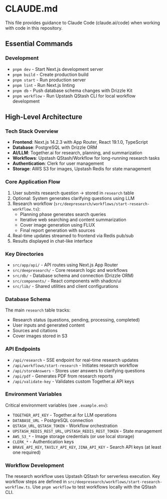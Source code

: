 # CLAUDE.md

This file provides guidance to Claude Code (claude.ai/code) when working with code in this repository.

## Essential Commands

### Development
- `pnpm dev` - Start Next.js development server
- `pnpm build` - Create production build
- `pnpm start` - Run production server
- `pnpm lint` - Run Next.js linting
- `pnpm db` - Push database schema changes with Drizzle Kit
- `pnpm workflow` - Run Upstash QStash CLI for local workflow development

## High-Level Architecture

### Tech Stack Overview
- **Frontend**: Next.js 14.2.3 with App Router, React 19.1.0, TypeScript
- **Database**: PostgreSQL with Drizzle ORM
- **AI/LLM**: Together.ai for research, planning, and summarization
- **Workflows**: Upstash QStash/Workflow for long-running research tasks
- **Authentication**: Clerk for user management
- **Storage**: AWS S3 for images, Upstash Redis for state management

### Core Application Flow
1. User submits research question → stored in `research` table
2. Optional: System generates clarifying questions using LLM
3. Research workflow (`src/deepresearch/workflows/start-research-workflow.ts`):
   - Planning phase generates search queries
   - Iterative web searching and content summarization
   - Cover image generation using FLUX
   - Final report generation with sources
4. Real-time updates streamed to frontend via Redis pub/sub
5. Results displayed in chat-like interface

### Key Directories
- `src/app/api/` - API routes using Next.js App Router
- `src/deepresearch/` - Core research logic and workflows
- `src/db/` - Database schema and connection (Drizzle ORM)
- `src/components/` - React components with shadcn/ui
- `src/lib/` - Shared utilities and client configurations

### Database Schema
The main `research` table tracks:
- Research status (questions, pending, processing, completed)
- User inputs and generated content
- Sources and citations
- Cover images stored in S3

### API Endpoints
- `/api/research` - SSE endpoint for real-time research updates
- `/api/workflows/start-research` - Initiates research workflow
- `/api/storeAnswers` - Stores user answers to clarifying questions
- `/api/pdf` - Generates PDF from research reports
- `/api/validate-key` - Validates custom Together.ai API keys

### Environment Variables
Critical environment variables (see `.example.env`):
- `TOGETHER_API_KEY` - Together.ai for LLM operations
- `DATABASE_URL` - PostgreSQL connection
- `QSTASH_URL`, `QSTASH_TOKEN` - Workflow orchestration
- `UPSTASH_REDIS_REST_URL`, `UPSTASH_REDIS_REST_TOKEN` - State management
- `AWS_S3_*` - Image storage credentials (or use local storage)
- `CLERK_*` - Authentication keys
- `BRAVE_API_KEY`, `TAVILY_API_KEY`, `JINA_API_KEY` - Search API keys (at least one required)

### Workflow Development
The research workflow uses Upstash QStash for serverless execution. Key workflow steps are defined in `src/deepresearch/workflows/start-research-workflow.ts`. Use `pnpm workflow` to test workflows locally with the QStash CLI.